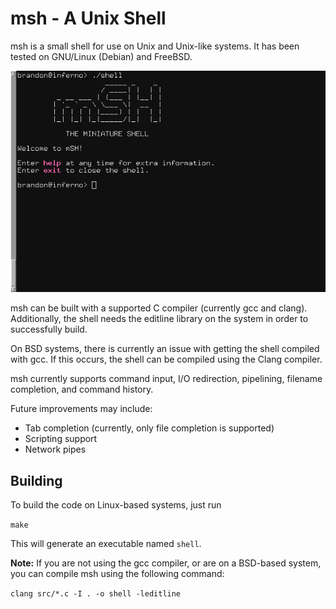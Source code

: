 # msh - A Unix Shell

msh is a small shell for use on Unix and Unix-like systems. It has been
tested on GNU/Linux (Debian) and FreeBSD.

![The msh shell](screenshot.png)

msh can be built with a supported C compiler (currently gcc and clang).
Additionally, the shell needs the editline library on the system in order
to successfully build.

On BSD systems, there is currently an issue with getting the shell
compiled with gcc. If this occurs, the shell can be compiled using
the Clang compiler.

msh currently supports command input, I/O redirection, pipelining, filename
completion, and command history.

Future improvements may include:

* Tab completion (currently, only file completion is supported)
* Scripting support
* Network pipes

## Building

To build the code on Linux-based systems, just run

`make`

This will generate an executable named `shell`.

**Note:** If you are not using the gcc compiler, or are on a BSD-based
system, you can compile msh using the following command:

`clang src/*.c -I . -o shell -leditline`
